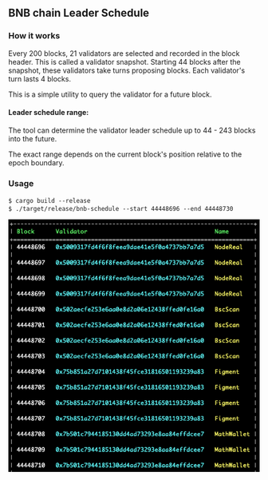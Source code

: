 ## BNB chain Leader Schedule

### How it works

Every 200 blocks, 21 validators are selected and recorded in the block header. This is called a validator snapshot.
Starting 44 blocks after the snapshot, these validators take turns proposing blocks. Each validator's turn lasts 4
blocks.

This is a simple utility to query the validator for a future block.

#### Leader schedule range:

The tool can determine the validator leader schedule up to 44 - 243 blocks into the future.

The exact range depends on the current block's position relative to the epoch boundary.

### Usage

```shell
$ cargo build --release
$ ./target/release/bnb-schedule --start 44448696 --end 44448730
```

![example](./static/leader-schedule-example.png)
